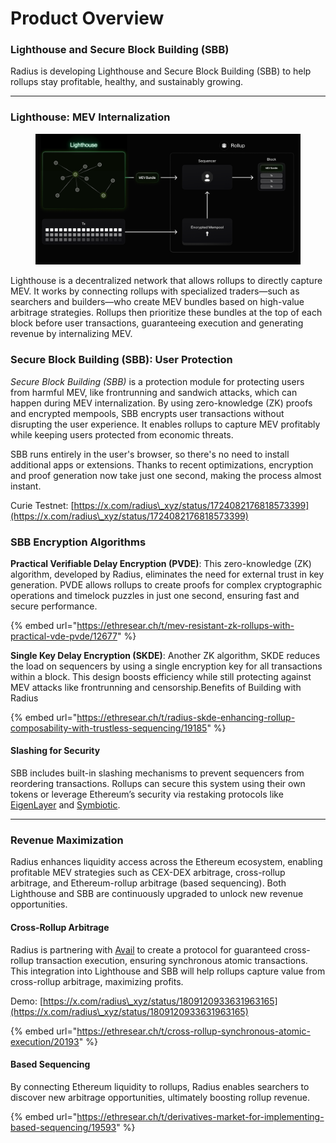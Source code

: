 # Product Overview

### Lighthouse and Secure Block Building (SBB)

Radius is developing Lighthouse and Secure Block Building (SBB) to help rollups stay profitable, healthy, and sustainably growing.

***

### Lighthouse: MEV Internalization

<figure><img src=".gitbook/assets/image (21).png" alt=""><figcaption></figcaption></figure>

Lighthouse is a decentralized network that allows rollups to directly capture MEV. It works by connecting rollups with specialized traders—such as searchers and builders—who create MEV bundles based on high-value arbitrage strategies. Rollups then prioritize these bundles at the top of each block before user transactions, guaranteeing execution and generating revenue by internalizing MEV.

### Secure Block Building (SBB): User Protection

_Secure Block Building (SBB)_ is a protection module for protecting users from harmful MEV, like frontrunning and sandwich attacks, which can happen during MEV internalization. By using zero-knowledge (ZK) proofs and encrypted mempools, SBB encrypts user transactions without disrupting the user experience. It enables rollups to capture MEV profitably while keeping users protected from economic threats.

SBB runs entirely in the user's browser, so there's no need to install additional apps or extensions. Thanks to recent optimizations, encryption and proof generation now take just one second, making the process almost instant.

Curie Testnet: [https://x.com/radius\_xyz/status/1724082176818573399](https://x.com/radius\_xyz/status/1724082176818573399)​

### SBB Encryption Algorithms

**Practical Verifiable Delay Encryption (PVDE)**: This zero-knowledge (ZK) algorithm, developed by Radius, eliminates the need for external trust in key generation. PVDE allows rollups to create proofs for complex cryptographic operations and timelock puzzles in just one second, ensuring fast and secure performance.

{% embed url="https://ethresear.ch/t/mev-resistant-zk-rollups-with-practical-vde-pvde/12677" %}

**Single Key Delay Encryption (SKDE)**: Another ZK algorithm, SKDE reduces the load on sequencers by using a single encryption key for all transactions within a block. This design boosts efficiency while still protecting against MEV attacks like frontrunning and censorship.Benefits of Building with Radius

{% embed url="https://ethresear.ch/t/radius-skde-enhancing-rollup-composability-with-trustless-sequencing/19185" %}

#### **Slashing for Security**

SBB includes built-in slashing mechanisms to prevent sequencers from reordering transactions. Rollups can secure this system using their own tokens or leverage Ethereum’s security via restaking protocols like [EigenLayer](https://www.eigenlayer.xyz/) and [Symbiotic](https://symbiotic.fi/).

***

### Revenue Maximization

Radius enhances liquidity access across the Ethereum ecosystem, enabling profitable MEV strategies such as CEX-DEX arbitrage, cross-rollup arbitrage, and Ethereum-rollup arbitrage (based sequencing). Both Lighthouse and SBB are continuously upgraded to unlock new revenue opportunities.

#### Cross-Rollup Arbitrage

Radius is partnering with [Avail](https://www.availproject.org/) to create a protocol for guaranteed cross-rollup transaction execution, ensuring synchronous atomic transactions. This integration into Lighthouse and SBB will help rollups capture value from cross-rollup arbitrage, maximizing profits.

Demo: [https://x.com/radius\_xyz/status/1809120933631963165](https://x.com/radius\_xyz/status/1809120933631963165)

{% embed url="https://ethresear.ch/t/cross-rollup-synchronous-atomic-execution/20193" %}

#### Based Sequencing

By connecting Ethereum liquidity to rollups, Radius enables searchers to discover new arbitrage opportunities, ultimately boosting rollup revenue.

{% embed url="https://ethresear.ch/t/derivatives-market-for-implementing-based-sequencing/19593" %}



